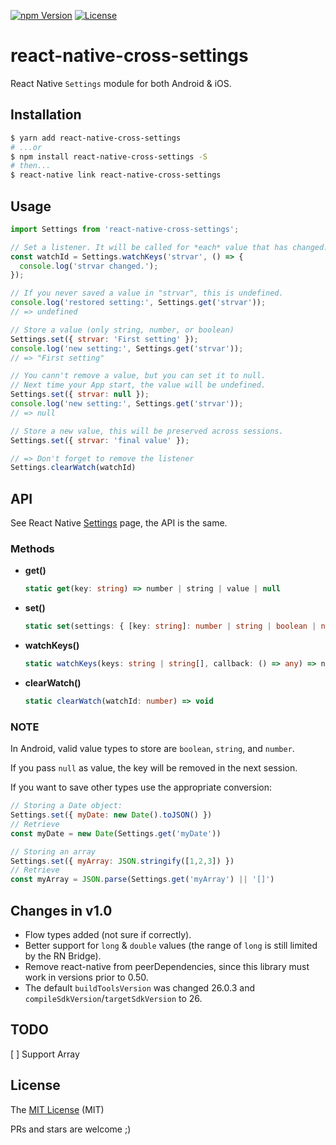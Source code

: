 [![npm Version][npm-image]][npm-url]
[![License][license-image]][license-url]

# react-native-cross-settings

React Native `Settings` module for both Android & iOS.

## Installation

```bash
$ yarn add react-native-cross-settings
# ...or
$ npm install react-native-cross-settings -S
# then...
$ react-native link react-native-cross-settings
```

## Usage

```js
import Settings from 'react-native-cross-settings';

// Set a listener. It will be called for *each* value that has changed.
const watchId = Settings.watchKeys('strvar', () => {
  console.log('strvar changed.');
});

// If you never saved a value in "strvar", this is undefined.
console.log('restored setting:', Settings.get('strvar'));
// => undefined

// Store a value (only string, number, or boolean)
Settings.set({ strvar: 'First setting' });
console.log('new setting:', Settings.get('strvar'));
// => "First setting"

// You cann't remove a value, but you can set it to null.
// Next time your App start, the value will be undefined.
Settings.set({ strvar: null });
console.log('new setting:', Settings.get('strvar'));
// => null

// Store a new value, this will be preserved across sessions.
Settings.set({ strvar: 'final value' });

// => Don't forget to remove the listener
Settings.clearWatch(watchId)
```

## API

See React Native [Settings](https://facebook.github.io/react-native/docs/settings.html) page, the API is the same.

### Methods

- **get()**

  ```typescript
  static get(key: string) => number | string | value | null
  ```

- **set()**

  ```typescript
  static set(settings: { [key: string]: number | string | boolean | null } ) => void
  ```

- **watchKeys()**

  ```typescript
  static watchKeys(keys: string | string[], callback: () => any) => number
  ```

- **clearWatch()**

  ```typescript
  static clearWatch(watchId: number) => void
  ```

### NOTE

In Android, valid value types to store are `boolean`, `string`, and `number`.

If you pass `null` as value, the key will be removed in the next session.

If you want to save other types use the appropriate conversion:

```js
// Storing a Date object:
Settings.set({ myDate: new Date().toJSON() })
// Retrieve
const myDate = new Date(Settings.get('myDate'))

// Storing an array
Settings.set({ myArray: JSON.stringify([1,2,3]) })
// Retrieve
const myArray = JSON.parse(Settings.get('myArray') || '[]')
```

## Changes in v1.0

- Flow types added (not sure if correctly).
- Better support for `long` & `double` values (the range of `long` is still limited by the RN Bridge).
- Remove react-native from peerDependencies, since this library must work in versions prior to 0.50.
- The default `buildToolsVersion` was changed 26.0.3 and `compileSdkVersion`/`targetSdkVersion` to 26.

## TODO

[ ] Support Array

## License

The [MIT License](LICENCE) (MIT)

PRs and stars are welcome ;)

[npm-image]:      https://img.shields.io/npm/v/react-native-cross-settings.svg
[npm-url]:        https://www.npmjs.com/package/react-native-cross-settings
[license-image]:  https://img.shields.io/npm/l/express.svg
[license-url]:    https://github.com/aMarCruz/react-native-cross-settings/blob/master/LICENSE
